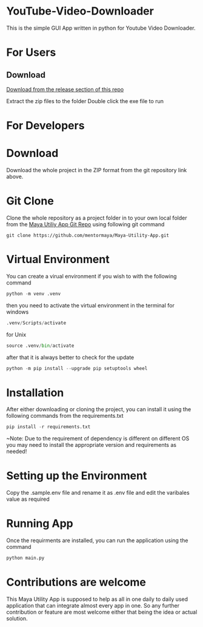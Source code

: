 # YouTube-Video-Downloader
This is the simple GUI App written in python for Youtube Video Downloader.
# For Users

## Download
[Download from the release section of this repo](https://github.com/mentormaya/YouTube-Video-Downloader/releases/)

Extract the zip files to the folder
Double click the exe file to run

# For Developers
# Download
Download the whole project in the ZIP format from the git repository link above.

# Git Clone
Clone the whole repository as a project folder in to your own local folder from the [Maya Utiliy App Git Repo](https://github.com/mentormaya/YouTube-Video-Downloader.git) using following git command

```GIT
git clone https://github.com/mentormaya/Maya-Utility-App.git
```

# Virtual Environment
You can create a virual environment if you wish to with the following command
```python 
python -m venv .venv
```

then you need to activate the virtual environment in the terminal 
for windows
```python
.venv/Scripts/activate
```
for Unix
```python
source .venv/bin/activate
```

after that it is always better to check for the update

```python
python -m pip install --upgrade pip setuptools wheel
```


# Installation
After either downloading or cloning the project, you can install it using the following commands from the requirements.txt
```python
pip install -r requirements.txt
```

~Note: Due to the requirement of dependency is different on different OS you may need to install the appropriate version and requirements as needed!
# Setting up the Environment
Copy the .sample.env file and rename it as .env file and edit the varibales value as required

# Running App

Once the requirments are installed, you can run the application using the command
```python
python main.py
```


# Contributions are welcome
This Maya Utility App is supposed to help as all in one daily to daily used application that can integrate almost every app in one. So any further contribution or feature are most welcome either that being the idea or actual solution.